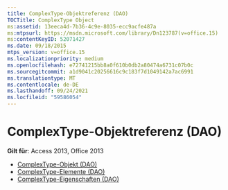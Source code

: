 ```yaml
---
title: ComplexType-Objektreferenz (DAO)
TOCTitle: ComplexType Object
ms:assetid: 13eeca4d-7b36-4c9e-8035-ecc9acfe487a
ms:mtpsurl: https://msdn.microsoft.com/library/Dn123787(v=office.15)
ms:contentKeyID: 52071427
ms.date: 09/18/2015
mtps_version: v=office.15
ms.localizationpriority: medium
ms.openlocfilehash: e72741215bb8a0f610b0db2a80474a6731c07b0c
ms.sourcegitcommit: a1d9041c20256616c9c183f7d1049142a7ac6991
ms.translationtype: MT
ms.contentlocale: de-DE
ms.lasthandoff: 09/24/2021
ms.locfileid: "59586054"
---
```

# <a name="complextype-object-reference-dao"></a>ComplexType-Objektreferenz (DAO)

**Gilt für**: Access 2013, Office 2013

- [ComplexType-Objekt (DAO)](complextype-object-dao.md)
- [ComplexType-Elemente (DAO)](complextype-members-dao.md)
- [ComplexType-Eigenschaften (DAO)](complextype-properties-dao.md)

